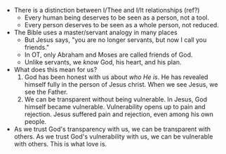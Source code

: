 - There is a distinction between I/Thee and I/It relationships (ref?)
  - Every human being deserves to be seen as a person, not a tool.
  - Every person deserves to be seen as a whole person, not reduced.
- The Bible uses a master/servant analogy in many places
  - But Jesus says, "you are no longer servants, but now I call you friends."
  - In OT, only Abraham and Moses are called friends of God.
  - Unlike servants, we _know_ God, his heart, and his plan.
- What does this mean for us?
  1. God has been honest with us about _who He is_. He has revealed himself fully in the person of Jesus christ. When we see Jesus, we see the Father.
  2. We can be transparent without being vulnerable. In Jesus, God himself became vulnerable. Vulnerability opens up to pain and rejection. Jesus suffered pain and rejection, even among his own people.
- As we trust God's transparency with us, we can be transparent with others. As we trust God's vulnerability with us, we can be vulnerable with others. This is what love is.
